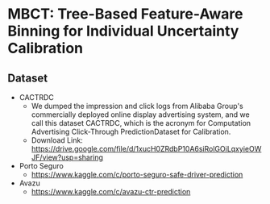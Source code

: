 # MBCT: Tree-Based Feature-Aware Binning for Individual Uncertainty Calibration 
## Dataset
- CACTRDC
  - We dumped the impression and click logs from Alibaba Group's commercially deployed online display advertising system, and we call this dataset CACTRDC, which is the acronym for Computation Advertising Click-Through PredictionDataset for Calibration.
  - Download Link: https://drive.google.com/file/d/1xucH0ZRdbP10A6siRolGOiLqxyieOWJF/view?usp=sharing
- Porto Seguro
  - https://www.kaggle.com/c/porto-seguro-safe-driver-prediction
- Avazu
  - https://www.kaggle.com/c/avazu-ctr-prediction
